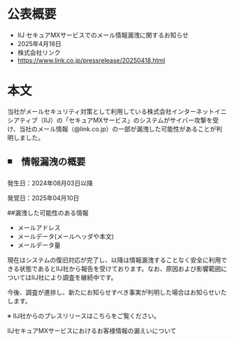# 公表概要
- IIJ セキュアMXサービスでのメール情報漏洩に関するお知らせ
- 2025年4月18日
- 株式会社リンク
- https://www.link.co.jp/pressrelease/20250418.html

# 本文
当社がメールセキュリティ対策として利用している株式会社インターネットイニシアティブ（IIJ）の「セキュアMXサービス」のシステムがサイバー攻撃を受け、当社のメール情報（@link.co.jp）の一部が漏洩した可能性があることが判明しました。

## ◾️　情報漏洩の概要
発生日：2024年08月03日以降

発覚日：2025年04月10日

##漏洩した可能性のある情報
-  メールアドレス
-  メールデータ(メールヘッダや本文)
-  メールデータ量

現在はシステムの復旧対応が完了し、以降は情報漏洩することなく安全に利用できる状態であるとIIJ社から報告を受けております。なお、原因および影響範囲についてはIIJ社により調査を継続中です。

今後、調査が進捗し、新たにお知らせすべき事実が判明した場合はお知らせいたします。


※ IIJ社からのプレスリリースはこちらをご覧ください。

IIJセキュアMXサービスにおけるお客様情報の漏えいについて
